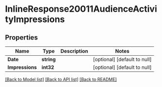 # InlineResponse20011AudienceActivityImpressions

## Properties
Name | Type | Description | Notes
------------ | ------------- | ------------- | -------------
**Date** | **string** |  | [optional] [default to null]
**Impressions** | **int32** |  | [optional] [default to null]

[[Back to Model list]](../README.md#documentation-for-models) [[Back to API list]](../README.md#documentation-for-api-endpoints) [[Back to README]](../README.md)


